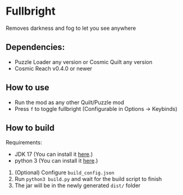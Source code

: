 # Fullbright
Removes darkness and fog to let you see anywhere

## Dependencies:
- Puzzle Loader any version or Cosmic Quilt any version
- Cosmic Reach v0.4.0 or newer

## How to use
- Run the mod as any other Quilt/Puzzle mod
- Press `f` to toggle fullbright (Configurable in Options -> Keybinds)

## How to build
Requirements:
- JDK 17 (You can install it [here](https://www.oracle.com/java/technologies/javase/jdk17-archive-downloads.html).)
- python 3 (You can install it [here](https://www.python.org/downloads/).)

1. (Optional) Configure `build_config.json`
2. Run `python3 build.py` and wait for the build script to finish
3. The jar will be in the newly generated `dist/` folder
